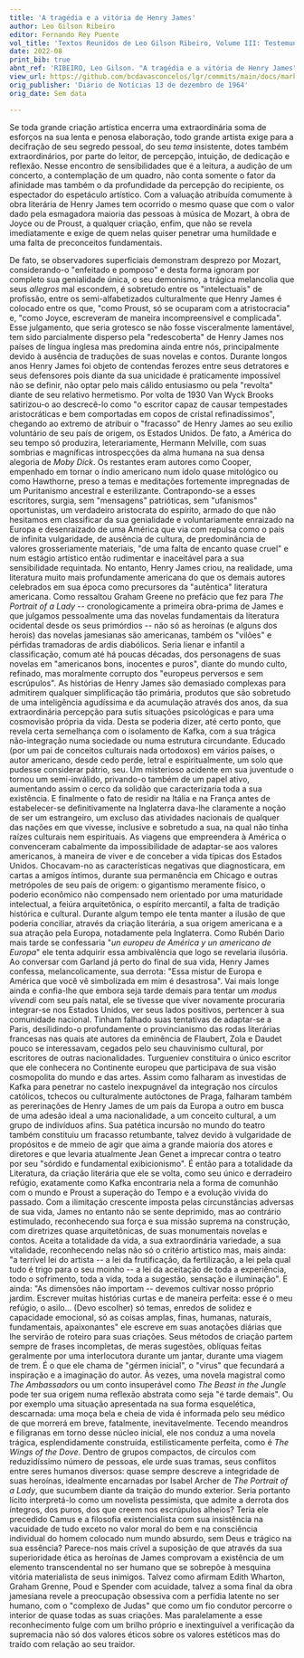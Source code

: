 ```yaml
---
title: 'A tragédia e a vitória de Henry James'
author: Leo Gilson Ribeiro
editor: Fernando Rey Puente
vol_title: 'Textos Reunidos de Leo Gilson Ribeiro, Volume III: Testemunhos Literários do século XX'
date: 2022-08
print_bib: true
abnt_ref: 'RIBEIRO, Leo Gilson. "A tragédia e a vitória de Henry James". In PUENTE, Fernando Rey (org.) <em>Textos Reunidos de Leo Gilson Ribeiro, Volume 3: Testemunhos Literários do século XX</em>, 2022. Publicação original: Diário de Notícias 13 de dezembro de 1964, Sem data. URL: <a href="yml_view_url">https://github.com/bcdavasconcelos/lgr/commits/main/docs/markdown/volume-3/06-henry-james/03-a-tragedia-e-a-vitoria-de-henry-james</a>'
view_url: https://github.com/bcdavasconcelos/lgr/commits/main/docs/markdown/volume-3/06-henry-james/03-a-tragedia-e-a-vitoria-de-henry-james
orig_publisher: 'Diário de Notícias 13 de dezembro de 1964'
orig_date: Sem data

---
```


Se toda grande criação artística encerra uma extraordinária soma de esforços na sua lenta e penosa elaboração, todo grande artista exige para a decifração de seu segredo pessoal, do seu *tema* insistente, dotes também extraordinários, por parte do leitor, de percepção, intuição, de dedicação e reflexão. Nesse encontro de sensibilidades que é a leitura, a audição de um concerto, a contemplação de um quadro, não conta somente o fator da afinidade mas também o da profundidade da percepção do recipiente, os espectador do espetáculo artístico. Com a valuação atribuída comumente à obra literária de Henry James tem ocorrido o mesmo quase que com o valor dado pela esmagadora maioria das pessoas à música de Mozart, à obra de Joyce ou de Proust, a qualquer criação, enfim, que não se revela imediatamente e exige de quem nelas quiser penetrar uma humildade e uma falta de preconceitos fundamentais.

De fato, se observadores superficiais demonstram desprezo por Mozart, considerando-o "enfeitado e pomposo" e desta forma ignoram por completo sua genialidade única, o seu demonismo, a trágica melancolia que seus *allegros* mal escondem, é sobretudo entre os "intelectuais" de profissão, entre os semi-alfabetizados culturalmente que Henry James é colocado entre os que, "como Proust, só se ocuparam com a atristocracia" e, "como Joyce, escreveram de maneira incompreensível e complicada". Esse julgamento, que seria grotesco se não fosse visceralmente lamentável, tem sido parcialmente disperso pela "redescoberta" de Henry James nos países de língua inglesa mas predomina ainda entre nós, principalmente devido à ausência de traduções de suas novelas e contos. Durante longos anos Henry James foi objeto de contendas ferozes entre seus detratores e seus defensores pois diante da sua unicidade é praticamente impossível não se definir, não optar pelo mais cálido entusiasmo ou pela "revolta" diante de seu relativo hermetismo. Por volta de 1930 Van Wyck Brooks satirizou-o ao descrecê-lo como "o escritor capaz de causar tempestades aristocráticas e bem comportadas em copos de cristal refinadíssimos", chegando ao extremo de atribuir o "fracasso" de Henry James ao seu exílio voluntário de seu país de origem, os Estados Unidos. De fato, a América do seu tempo só produzira, leterariamente, Hermann Melville, com suas sombrias e magníficas introspecções da alma humana na sua densa alegoria de *Moby Dick*. Os restantes eram autores como Cooper, empenhado em tornar o índio americano num ídolo quase mitológico ou como Hawthorne, preso a temas e meditações fortemente impregnadas de um Puritanismo ancestral e esterilizante. Contrapondo-se a esses escritores, surgia, sem "mensagens" patrióticas, sem "ufanismos" oportunistas, um verdadeiro aristocrata do espírito, armado do que não hesitamos em classificar da sua genialidade e voluntariamente enraizado na Europa e desenraizado de uma América que via com repulsa como o país de infinita vulgaridade, de ausência de cultura, de predominância de valores grosseriamente materiais, "de uma falta de encanto quase cruel" e num estágio artístico então rudimentar e inaceitável para a sua sensibilidade requintada. No entanto, Henry James criou, na realidade, uma literatura muito mais profundamente americana do que os demais autores celebrados em sua época como precursores da "autêntica" literatura americana. Como ressaltou Graham Greene no prefácio que fez para *The Portrait of a Lady* -- cronologicamente a primeira obra-prima de James e que julgamos pessoalmente uma das novelas fundamentais da literatura ocidental desde os seus primórdios -- não só as heroínas (e alguns dos herois) das novelas jamesianas são americanas, também os "vilões" e pérfidas tramadoras de ardis diabólicos. Seria lienar e infantil a classificação, comum até há poucas décadas, dos personagens de suas novelas em "americanos bons, inocentes e puros", diante do mundo culto, refinado, mas moralmente corrupto dos "europeus perversos e sem escrúpulos". As histórias de Henry James são demasiado complexas para admitirem qualquer simplificação tão primária, produtos que são sobretudo de uma inteligência agudíssima e da acumulação através dos anos, da sua extraordinária percepção para sutis situações psicológicas e para uma cosmovisão própria da vida. Desta se poderia dizer, até certo ponto, que revela certa semelhança com o isolamento de Kafka, com a sua trágica não-integração numa sociedade ou numa estrutura circundante. Educado (por um pai de conceitos culturais nada ortodoxos) em vários países, o autor americano, desde cedo perde, letral e espiritualmente, um solo que pudesse considerar pátrio, seu. Um misterioso acidente em sua juventude o tornou um semi-inválido, privando-o também de um papel ativo, aumentando assim o cerco da solidão que caracterizaria toda a sua existência. E finalmente o fato de residir na Itália e na França antes de estabelecer-se definitivamente na Inglaterra dava-lhe claramente a noção de ser um estrangeiro, um excluso das atividades nacionais de qualquer das nações em que vivesse, inclusive e sobretudo a sua, na qual não tinha raízes culturais nem espirituais. As viagens que empreendera à América o convenceram cabalmente da impossibilidade de adaptar-se aos valores americanos, à maneira de viver e de conceber a vida típicas dos Estados Unidos. Chocavam-no as características negativas que diagnosticara, em cartas a amigos íntimos, durante sua permanência em Chicago e outras metrópoles de seu país de origem: o gigantismo meramente físico, o poderio econômico não compensado nem orientado por uma maturidade intelectual, a feiúra arquitetônica, o espírito mercantil, a falta de tradição histórica e cultural. Durante algum tempo ele tenta manter a ilusão de que poderia conciliar, através da criação literária, a sua origem americana e a sua atração pela Europa, notadamente pela Inglaterra. Como Rubén Dario mais tarde se confessaria "*un europeu de América y un americano de Europa*" ele tenta adquirir essa ambivalência que logo se revelaria ilusória. Ao conversar com Garland já perto do final de sua vida, Henry James confessa, melancolicamente, sua derrota: "Essa mistur de Europa e América que você vê simbolizada em mim é desastrosa". Vai mais longe ainda e confia-lhe que embora seja tarde demais para tentar um *modus vivendi* com seu país natal, ele se tivesse que viver novamente procuraria integrar-se nos Estados Unidos, ver seus lados positivos, pertencer à sua comunidade nacional. Tinham falhado suas tentativas de adaptar-se a Paris, desilidindo-o profundamente o provincianismo das rodas literárias francesas nas quais ate autores da eminência de Flaubert, Zola e Daudet pouco se interessavam, cegados pelo seu chauvinismo cultural, por escritores de outras nacionalidades. Turgueniev constituira o único escritor que ele conhecera no Continente europeu que participava de sua visão cosmopolita do mundo e das artes. Assim como falharam as investidas de Kafka para penetrar no castelo inexpugnável da integração nos círculos católicos, tchecos ou culturalmente autóctones de Praga, falharam também as pererinações de Henry James de um país da Europa a outro em busca de uma adesão ideal a uma nacionalidade, a um conceito cultural, a um grupo de indivíduos afins. Sua patética incursão no mundo do teatro também constituiu um fracasso retumbante, talvez devido à vulgaridade de propósitos e de mmeio de agir que aima a grande maioria dos atores e diretores e que levaria atualmente Jean Genet a imprecar contra o teatro por seu "sórdido e fundamental exibicionismo". É então para a totalidade da Literatura, da criação literária que ele se volta, como seu único e derradeiro refúgio, exatamente como Kafka encontraria nela a forma de comunhão com o mundo e Proust a superação do Tempo e a evolução vivida do passado. Com a ilimitação crescente imposta pelas circunstâncias adversas de sua vida, James no entanto não se sente deprimido, mas ao contrário estimulado, reconhecendo sua força e sua missão suprema na construção, com diretrizes quase arquitetônicas, de suas monumentais novelas e contos. Aceita a totalidade da vida, a sua extraordinária variedade, a sua vitalidade, reconhecendo nelas não só o critério artistico mas, mais ainda: "a terrível lei do artista -- a lei da frutificação, da fertilização, a lei pela qual tudo é trigo para o seu moinho -- a lei da aceitação de toda a experiência, todo o sofrimento, toda a vida, toda a sugestão, sensação e iluminação". E ainda: "As dimensões não importam -- devemos cultivar nosso próprio jardim. Escrever muitas histórias curtas e de maneira perfeita: esse é o meu refúgio, o asilo\... (Devo escolher) só temas, enredos de solidez e capacidade emocional, só as coisas amplas, finas, humanas, naturais, fundamentais, apaixonantes" ele escreve em suas anotações diárias que lhe servirão de roteiro para suas criações. Seus métodos de criação partem sempre de frases incompletas, de meras sugestões, oblíquas feitas geralmente por uma interlocutora durante um jantar, durante uma viagem de trem. É o que ele chama de "gérmen inicial", o "virus" que fecundará a inspiração e a imaginação do autor. Às vezes, uma novela magistral como *The Ambassadors* ou um conto insuperável como *The Beast in the Jungle* pode ter sua origem numa reflexão abstrata como seja "é tarde demais". Ou por exemplo uma situação apresentada na sua forma esquelética, descarnada: uma moça bela e cheia de vida é informada pelo seu médico de que morrerá em breve, fatalmente, inevitavelmente. Tecendo meandros e filigranas em torno desse núcleo inicial, ele nos conduz a uma novela trágica, esplendidamente construída, estilisticamente perfeita, como é *The Wings of the Dove*. Dentro de grupos compactos, de círculos com reduzidíssimo número de pessoas, ele urde suas tramas, seus conflitos entre seres humanos diversos: quase sempre descreve a integridade de suas heroínas, idealmente encarnadas por Isabel Archer de *The Portrait of a Lady*, que sucumbem diante da traição do mundo exterior. Seria portanto lícito interpretá-lo como um novelista pessimista, que admite a derrota dos íntegros, dos puros, dos que creem nos escrúpulos alheios? Teria ele precedido Camus e a filosofia existencialista com sua insistência na vacuidade de tudo exceto no valor moral do bem e na consciência individual do homem colocado num mundo absurdo, sem Deus e trágico na sua essência? Parece-nos mais crível a suposição de que através da sua superioridade ética as heroínas de James comprovam a existência de um elemento transcendental no ser humano que se sobrepõe à mesquina vitória materialista de seus inimigos. Talvez como afirmam Edith Wharton, Graham Grenne, Poud e Spender com acuidade, talvez a soma final da obra jamesiana revele a preocupação obsessiva com a perfídia latente no ser humano, com o "complexo de Judas" que como um fio condutor percorre o interior de quase todas as suas criações. Mas paralelamente a esse reconhecimento fulge com um brilho próprio e inextinguível a verificação da supremacia não só dos valores éticos sobre os valores estéticos mas do traído com relação ao seu traidor.